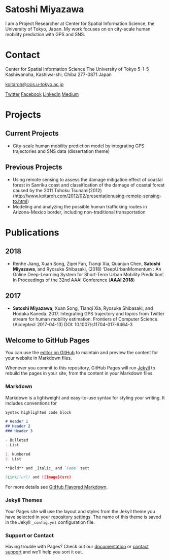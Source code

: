 # Satoshi Miyazawa

I am a Project Researcher at Center for Spatial Information Science, the University of Tokyo, Japan.
My work focuses on on city-scale human mobility prediction with GPS and SNS.


# Contact
Center for Spatial Information Science
The University of Tokyo
5-1-5 Kashiwanoha, Kashiwa-shi, Chiba 277-0871 Japan

koitaroh@csis.u-tokyo.ac.jp

[Twitter](https://twitter.com/koitaroh)
[Facebook](https://www.facebook.com/koitaroh)
[LinkedIn](https://www.linkedin.com/in/koitaroh/)
[Medium](https://medium.com/@koitaroh)

# Projects

## Current Projects

- City-scale human mobility prediction model by integrating GPS trajectories and SNS data (dissertation theme)

## Previous Projects

- Using remote sensing to assess the damage mitigation effect of coastal forest in Sanriku coast and classification of the damage of coastal forest caused by the 2011 Tohoku Tsunami(2012)(http://www.koitaroh.com/2012/02/presentationusing-remote-sensing-to.html)
- Modeling and analyzing the possible human trafficking routes in Arizona-Mexico border, including non-traditional transportation


# Publications

## 2018

- Renhe Jiang, Xuan Song, Zipei Fan, Tianqi Xia, Quanjun Chen, **Satoshi Miyazawa**, and Ryosuke Shibasaki, (2018) ‘DeepUrbanMomentum : An Online Deep-Learning System for Short-Term Urban Mobility Prediction’. In Proceedings of the 32nd AAAI Conference (**AAAI 2018**)

## 2017

- **Satoshi Miyazawa**, Xuan Song, Tianqi Xia, Ryosuke Shibasaki, and Hodaka Kaneda. 2017. Integrating GPS trajectory and topics from Twitter stream for human mobility estimation. Frontiers of Computer Science. (Accepted: 2017-04-13) DOI: 10.1007/s11704-017-6464-3




## Welcome to GitHub Pages

You can use the [editor on GitHub](https://github.com/koitaroh/koitaroh.github.io/edit/master/index.md) to maintain and preview the content for your website in Markdown files.

Whenever you commit to this repository, GitHub Pages will run [Jekyll](https://jekyllrb.com/) to rebuild the pages in your site, from the content in your Markdown files.

### Markdown

Markdown is a lightweight and easy-to-use syntax for styling your writing. It includes conventions for

```markdown
Syntax highlighted code block

# Header 1
## Header 2
### Header 3

- Bulleted
- List

1. Numbered
2. List

**Bold** and _Italic_ and `Code` text

[Link](url) and ![Image](src)
```

For more details see [GitHub Flavored Markdown](https://guides.github.com/features/mastering-markdown/).

### Jekyll Themes

Your Pages site will use the layout and styles from the Jekyll theme you have selected in your [repository settings](https://github.com/koitaroh/koitaroh.github.io/settings). The name of this theme is saved in the Jekyll `_config.yml` configuration file.

### Support or Contact

Having trouble with Pages? Check out our [documentation](https://help.github.com/categories/github-pages-basics/) or [contact support](https://github.com/contact) and we’ll help you sort it out.
